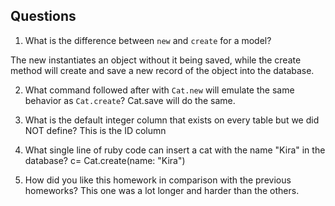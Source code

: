 ## Questions

1. What is the difference between `new` and `create` for a model?

The new instantiates an object without it being saved, while the create method will create and save a new record of the object into the database.

2. What command followed after with `Cat.new` will emulate the same behavior as `Cat.create`?
Cat.save will do the same.

3. What is the default integer column that exists on every table but we did NOT define?
This is the ID column


4. What single line of ruby code can insert a cat with the name "Kira" in the database?
c= Cat.create(name: "Kira")

5. How did you like this homework in comparison with the previous homeworks?
This one was a lot longer and harder than the others.
